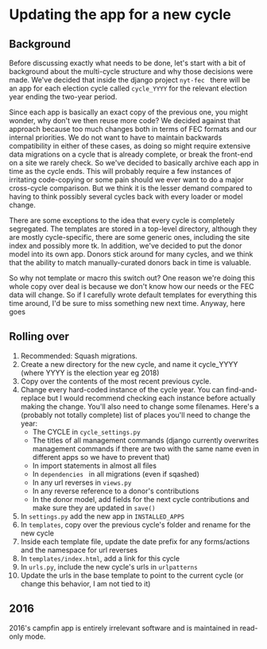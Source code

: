 # Updating the app for a new cycle

## Background

Before discussing exactly what needs to be done, let's start with a bit of background about the multi-cycle structure and why those decisions were made. We've decided that inside the django project `nyt-fec ` there will be an app for each election cycle called `cycle_YYYY` for the relevant election year ending the two-year period.

Since each app is basically an exact copy of the previous one, you might wonder, why don't we then reuse more code? We decided against that approach because too much changes both in terms of FEC formats and our internal priorities. We do not want to have to maintain backwards compatibility in either of these cases, as doing so might require extensive data migrations on a cycle that is already complete, or break the front-end on a site we rarely check. So we've decided to basically archive each app in time as the cycle ends. This will probably require a few instances of irritating code-copying or some pain should we ever want to do a major cross-cycle comparison. But we think it is the lesser demand compared to having to think possibly several cycles back with every loader or model change.

There are some exceptions to the idea that every cycle is completely segregated. The templates are stored in a top-level directory, although they are mostly cycle-specific, there are some generic ones, including the site index and possibly more tk. In addition, we've decided to put the donor model into its own app. Donors stick around for many cycles, and we think that the ability to match manually-curated donors back in time is valuable.

So why not template or macro this switch out? One reason we're doing this whole copy over deal is because we don't know how our needs or the FEC data will change. So if I carefully wrote default templates for everything this time around, I'd be sure to miss something new next time. Anyway, here goes


## Rolling over

1. Recommended: Squash migrations.
1. Create a new directory for the new cycle, and name it cycle_YYYY (where YYYY is the election year eg 2018)
1. Copy over the contents of the most recent previous cycle.
1. Change every hard-coded instance of the cycle year. You can find-and-replace but I would recommend checking each instance before actually making the change. You'll also need to change some filenames. Here's a (probably not totally complete) list of places you'll need to change the year:  
   * The CYCLE in `cycle_settings.py`
   * The titles of all management commands (django currently overwrites management commands if there are two with the same name even in different apps so we have to prevent that)
   * In import statements in almost all files
   * In `dependencies ` in all migrations (even if sqashed)
   * In any url reverses in `views.py`
   * In any reverse reference to a donor's contributions
   * In the donor model, add fields for the next cycle contributions and make sure they are updated in `save()`
1. In `settings.py` add the new app in `INSTALLED_APPS`
1. In `templates`, copy over the previous cycle's folder and rename for the new cycle
1. Inside each template file, update the date prefix for any forms/actions and the namespace for url reverses
1. In `templates/index.html`, add a link for this cycle
1. In `urls.py`, include the new cycle's urls in `urlpatterns`
1. Update the urls in the base template to point to the current cycle (or change this behavior, I am not tied to it)

## 2016
2016's campfin app is entirely irrelevant software and is maintained in read-only mode.